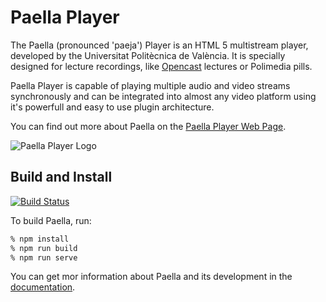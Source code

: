 Paella Player
=============

The Paella (pronounced 'paeja') Player is an HTML 5 multistream player, developed by the Universitat Politècnica de València.
It is specially designed for lecture recordings, like [Opencast](https://opencast.org) lectures or Polimedia pills.

Paella Player is capable of playing multiple audio and video streams synchronously and can be integrated into almost any video platform
using it's powerfull and easy to use plugin architecture.

You can find out more about Paella on the [Paella Player Web Page](https://paellaplayer.upv.es).

![Paella Player Logo](./config/profiles/resources/paella_logo_old.png)


Build and Install
-----------------
[![Build Status](https://travis-ci.org/polimediaupv/paella.svg?branch=master)](https://travis-ci.org/polimediaupv/paella)

To build Paella, run:

```sh
% npm install
% npm run build
% npm run serve
```

You can get mor information about Paella and its development in the [documentation](https://paellaplayer.upv.es/docs/).

